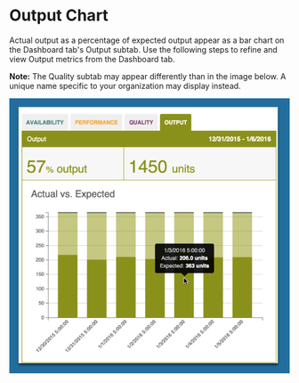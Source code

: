 # Output Chart

 Actual output as a percentage of expected output appear as a bar chart on the Dashboard tab's Output subtab. Use the following steps to refine and view Output metrics from the Dashboard tab.
   
   **Note:** The Quality subtab may appear differently than in the image below. A unique name specific to your organization may display instead.
   
   ![](outputChart.png)
   
   